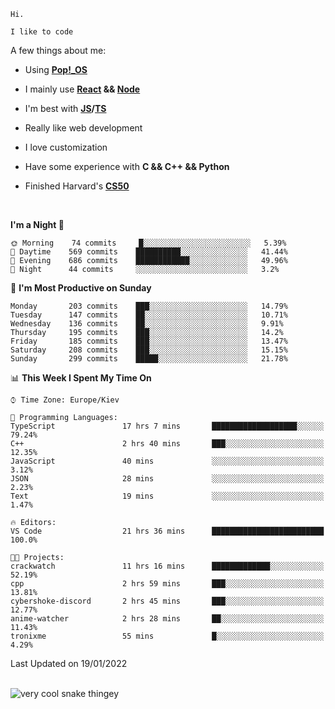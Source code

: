 ```
Hi.

I like to code
```

A few things about me:

-   Using **[Pop!\_OS](https://pop.system76.com/)**

-   I mainly use **[React](https://reactjs.org/) && [Node](https://nodejs.org/en/)**

-   I'm best with **[JS](https://www.javascript.com/)/[TS](https://www.typescriptlang.org/)**

-   Really like web development

-   I love customization

-   Have some experience with **C && C++ && Python**

-   Finished Harvard's **[CS50](https://cs50.harvard.edu)**

<br>

<!--START_SECTION:waka-->
**I'm a Night 🦉** 

```text
🌞 Morning    74 commits     █░░░░░░░░░░░░░░░░░░░░░░░░   5.39% 
🌆 Daytime    569 commits    ██████████░░░░░░░░░░░░░░░   41.44% 
🌃 Evening    686 commits    ████████████░░░░░░░░░░░░░   49.96% 
🌙 Night      44 commits     ░░░░░░░░░░░░░░░░░░░░░░░░░   3.2%

```
📅 **I'm Most Productive on Sunday** 

```text
Monday       203 commits    ███░░░░░░░░░░░░░░░░░░░░░░   14.79% 
Tuesday      147 commits    ██░░░░░░░░░░░░░░░░░░░░░░░   10.71% 
Wednesday    136 commits    ██░░░░░░░░░░░░░░░░░░░░░░░   9.91% 
Thursday     195 commits    ███░░░░░░░░░░░░░░░░░░░░░░   14.2% 
Friday       185 commits    ███░░░░░░░░░░░░░░░░░░░░░░   13.47% 
Saturday     208 commits    ███░░░░░░░░░░░░░░░░░░░░░░   15.15% 
Sunday       299 commits    █████░░░░░░░░░░░░░░░░░░░░   21.78%

```


📊 **This Week I Spent My Time On** 

```text
⌚︎ Time Zone: Europe/Kiev

💬 Programming Languages: 
TypeScript               17 hrs 7 mins       ███████████████████░░░░░░   79.24% 
C++                      2 hrs 40 mins       ███░░░░░░░░░░░░░░░░░░░░░░   12.35% 
JavaScript               40 mins             ░░░░░░░░░░░░░░░░░░░░░░░░░   3.12% 
JSON                     28 mins             ░░░░░░░░░░░░░░░░░░░░░░░░░   2.23% 
Text                     19 mins             ░░░░░░░░░░░░░░░░░░░░░░░░░   1.47%

🔥 Editors: 
VS Code                  21 hrs 36 mins      █████████████████████████   100.0%

🐱‍💻 Projects: 
crackwatch               11 hrs 16 mins      █████████████░░░░░░░░░░░░   52.19% 
cpp                      2 hrs 59 mins       ███░░░░░░░░░░░░░░░░░░░░░░   13.81% 
cybershoke-discord       2 hrs 45 mins       ███░░░░░░░░░░░░░░░░░░░░░░   12.77% 
anime-watcher            2 hrs 28 mins       ██░░░░░░░░░░░░░░░░░░░░░░░   11.43% 
tronixme                 55 mins             █░░░░░░░░░░░░░░░░░░░░░░░░   4.29%

```


 Last Updated on 19/01/2022
<!--END_SECTION:waka-->

<br>

<img title="" src="https://raw.githubusercontent.com/Trunkelis/Trunkelis/output/github-contribution-grid-snake.svg" alt="very cool snake thingey" data-align="left">
